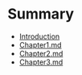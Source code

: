 # Summary

* [Introduction](README.md)
* [Chapter1.md](chapter1md/README.md)
* [Chapter2.md](chapter2.md)
* [Chapter3.md](chapter3.md)

